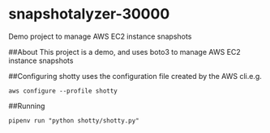 # snapshotalyzer-30000
Demo project to manage AWS EC2 instance snapshots

##About
This project is a demo, and uses boto3 to manage AWS EC2 instance snapshots

##Configuring
shotty uses the configuration file created by the AWS cli.e.g.

`aws configure --profile shotty`

##Running

`pipenv run "python shotty/shotty.py"`

